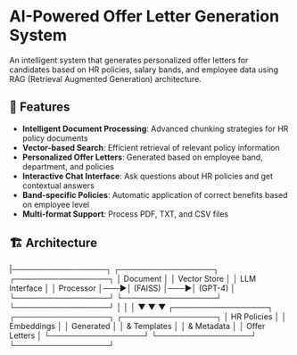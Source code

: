# AI-Powered Offer Letter Generation System

An intelligent system that generates personalized offer letters for candidates based on HR policies, salary bands, and employee data using RAG (Retrieval Augmented Generation) architecture.

## 🚀 Features

- **Intelligent Document Processing**: Advanced chunking strategies for HR policy documents
- **Vector-based Search**: Efficient retrieval of relevant policy information
- **Personalized Offer Letters**: Generated based on employee band, department, and policies
- **Interactive Chat Interface**: Ask questions about HR policies and get contextual answers
- **Band-specific Policies**: Automatic application of correct benefits based on employee level
- **Multi-format Support**: Process PDF, TXT, and CSV files

## 🏗️ Architecture
|─────────────────┐    ┌─────────────────┐    ┌─────────────────┐
│   Document      │    │   Vector Store  │    │   LLM Interface │
│   Processor     │───▶│   (FAISS)      │───▶│   (GPT-4)      │
└─────────────────┘    └─────────────────┘    └─────────────────┘
│                        │                           │
▼                        ▼                           ▼
┌─────────────────┐    ┌─────────────────┐    ┌─────────────────┐
│   HR Policies   │    │   Embeddings    │    │   Generated     │
│   & Templates   │    │   & Metadata    │    │   Offer Letters │
└─────────────────┘    └─────────────────┘    └─────────────────┘